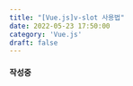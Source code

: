 ```yaml
---
title: "[Vue.js]v-slot 사용법"
date: 2022-05-23 17:50:00
category: 'Vue.js'
draft: false
---
```


#### 작성중
